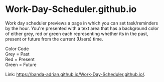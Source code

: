# Work-Day-Scheduler.github.io
Work day scheduler previews a page in which you can set task/reminders by the hour. You're presented with a text area that has a background color of either grey, red or green each representing whether its in the past, present or future from the current (Users) time.  

Color Code <br>
Grey = Past <br>
Red = Present <br>
Green = Future <br>

Link: https://banda-adrian.github.io/Work-Day-Scheduler.github.io/.

<!-- <img src = "#" width="700" heigth="250"> -->
